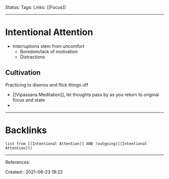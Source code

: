 Status: 
Tags: 
Links: [[Focus]]
___
# Intentional Attention
- Interruptions stem from uncomfort
	- Boredom/lack of motivation
	- Distractions
## Cultivation
Practicing to dismiss and flick things off
- [[Vipassana Meditation]], let thoughts pass by as you return to original focus and state
- 
___
# Backlinks
```dataview
list from [[Intentional Attention]] AND !outgoing([[Intentional Attention]])
```
___
References:

Created:: 2021-08-23 19:22
